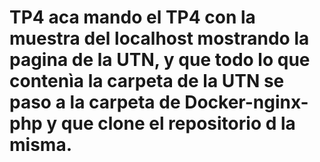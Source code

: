 # TP4 aca mando el TP4 con la muestra del localhost mostrando la pagina de la UTN, y que todo lo que contenìa la carpeta de la UTN se paso a la carpeta de Docker-nginx-php y que clone el repositorio d la misma.
